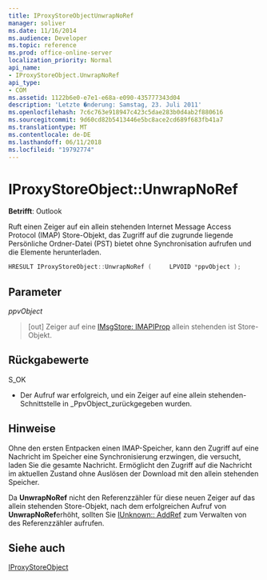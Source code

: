 ```yaml
---
title: IProxyStoreObjectUnwrapNoRef
manager: soliver
ms.date: 11/16/2014
ms.audience: Developer
ms.topic: reference
ms.prod: office-online-server
localization_priority: Normal
api_name:
- IProxyStoreObject.UnwrapNoRef
api_type:
- COM
ms.assetid: 1122b6e0-e7e1-e68a-e090-435777343d04
description: 'Letzte �nderung: Samstag, 23. Juli 2011'
ms.openlocfilehash: 7c6c763e918947c423c5dae283b0d4ab2f880616
ms.sourcegitcommit: 9d60cd82b5413446e5bc8ace2cd689f683fb41a7
ms.translationtype: MT
ms.contentlocale: de-DE
ms.lasthandoff: 06/11/2018
ms.locfileid: "19792774"
---
```

# <a name="iproxystoreobjectunwrapnoref"></a>IProxyStoreObject::UnwrapNoRef

  
  
**Betrifft**: Outlook 
  
Ruft einen Zeiger auf ein allein stehenden Internet Message Access Protocol (IMAP) Store-Objekt, das Zugriff auf die zugrunde liegende Persönliche Ordner-Datei (PST) bietet ohne Synchronisation aufrufen und die Elemente herunterladen.
  
```cpp
HRESULT IProxyStoreObject::UnwrapNoRef (     LPVOID *ppvObject ); 
```

## <a name="parameters"></a>Parameter

 _ppvObject_
  
> [out] Zeiger auf eine [IMsgStore: IMAPIProp](imsgstoreimapiprop.md) allein stehenden ist Store-Objekt. 
    
## <a name="return-values"></a>Rückgabewerte

S_OK
  
- Der Aufruf war erfolgreich, und ein Zeiger auf eine allein stehenden-Schnittstelle in _PpvObject_zurückgegeben wurden.
    
## <a name="remarks"></a>Hinweise

Ohne den ersten Entpacken einen IMAP-Speicher, kann den Zugriff auf eine Nachricht im Speicher eine Synchronisierung erzwingen, die versucht, laden Sie die gesamte Nachricht. Ermöglicht den Zugriff auf die Nachricht im aktuellen Zustand ohne Auslösen der Download mit den allein stehenden Speicher.
  
Da **UnwrapNoRef** nicht den Referenzzähler für diese neuen Zeiger auf das allein stehenden Store-Objekt, nach dem erfolgreichen Aufruf von **UnwrapNoRef**erhöht, sollten Sie [IUnknown:: AddRef](http://msdn.microsoft.com/en-us/library/ms691379%28v=VS.85%29.aspx) zum Verwalten von des Referenzzähler aufrufen. 
  
## <a name="see-also"></a>Siehe auch



[IProxyStoreObject](iproxystoreobject.md)

